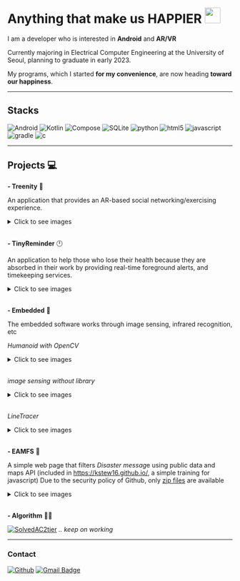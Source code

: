 
# Anything that make us HAPPIER <img src="https://thumbs.gfycat.com/HiddenSickClingfish-size_restricted.gif" width="35px" height="35x">

I am a developer who is interested in **Android** and **AR/VR**

Currently majoring in Electrical Computer Engineering at the University of Seoul, planning to graduate in early 2023.

My programs, which I started **for my convenience**, are now heading **toward our happiness**.

***

## Stacks

![Android](https://img.shields.io/badge/Android-3DDC84?flat&logo=android&logoColor=white)
![Kotlin](https://img.shields.io/badge/Kotlin-7F52FF?flat&logo=kotlin&logoColor=white)
![Compose](https://img.shields.io/badge/compose-4285F4?flat&logo=jetpack&compose&logoColor=white)
![SQLite](https://img.shields.io/badge/sqLite-003B57?flat&logo=sqLite&logoColor=white)
![python](https://img.shields.io/badge/python-3776AB?flat&logo=python&logoColor=white)
![html5](https://img.shields.io/badge/html5-E34F26?flat&logo=html5&logoColor=white)
![javascript](https://img.shields.io/badge/javavscript-F7DF1E?flat&logo=javascript&logoColor=white)
![gradle](https://img.shields.io/badge/gradle-02303A?flat&logo=gradle&logoColor=white)
![c](https://img.shields.io/badge/C-A8B9CC?flat&logo=C&logoColor=white)

***

## Projects 💻

**- Treenity** 🌲

An application that provides an AR-based social networking/exercising experience.

<details>
<summary>Click to see images</summary>

![treenity](/images/combined_treenity.gif)

[For more information](https://github.com/Setana-GDSCUOS/treenity-android)

</details>&nbsp;

**- TinyReminder** 🕛

An application to help those who lose their health because they are absorbed in their work by providing real-time foreground alerts, and timekeeping services.
<details>
<summary>Click to see images</summary>

![tinyreminder](/images/tiny_reminder.png)

</details>&nbsp;

**- Embedded** 🦾

The embedded software works through image sensing, infrared recognition, etc

*Humanoid with OpenCV*

<details>
<summary>Click to see images</summary>

![humanoid](/images/humanoid.gif)
</details>&nbsp;

*image sensing without library*

<details>
<summary>Click to see images</summary>

![humanoid2](/images/humanoid2.gif)
</details>&nbsp;

*LineTracer*

<details>
<summary>Click to see images</summary>

![linetracer](/images/linetracer.gif)
</details>&nbsp;

**- EAMFS** 🔔

A simple web page that filters *Disaster messag*e using public data and maps API
(included in <https://kstew16.github.io/>, a simple training for javascript)
Due to the security policy of Github, only [zip files]("https://kstew16.github.io/EAMFS/EAMFS.zip") are available
<details>
<summary>Click to see images</summary>

![eamfs](/images/eamfs.png)

</details>&nbsp;


**- Algorithm** 👨‍💻&nbsp;

[![SolvedAC2tier](http://mazassumnida.wtf/api/v2/generate_badge?boj=yeonunu)](https://solved.ac/yeonunu)
*.. keep on working*
***

### Contact

[![Github](https://img.shields.io/badge/GitHub-100000?style=flat&logo=github&logoColor=white)](https://github.com/kstew16)
[![Gmail Badge](https://img.shields.io/badge/Gmail-D14836?style=flat&logo=Gmail&logoColor=white)](mailto:kstew9916@gmail.com)
